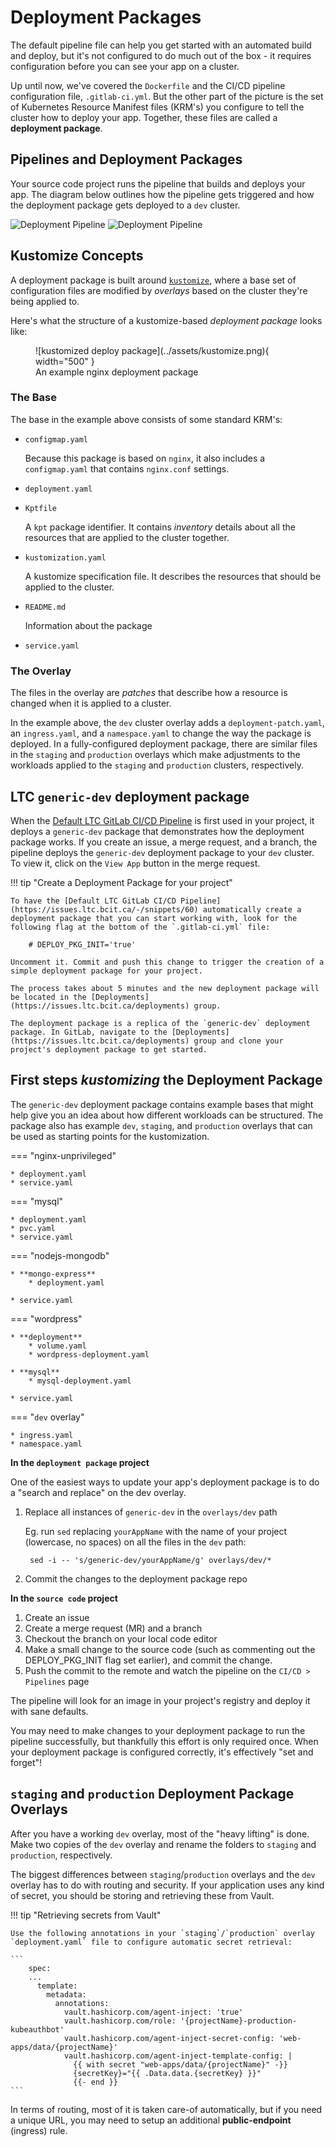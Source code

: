 # Deployment Packages

The default pipeline file can help you get started with an automated build and deploy, but it's not configured to do much out of the box - it requires configuration before you can see your app on a cluster.

Up until now, we've covered the `Dockerfile` and the CI/CD pipeline configuration file, `.gitlab-ci.yml`. But the other part of the picture is the set of Kubernetes Resource Manifest files (KRM's) you configure to tell the cluster how to deploy your app. Together, these files are called a **deployment package**.

## Pipelines and Deployment Packages

Your source code project runs the pipeline that builds and deploys your app. The diagram below outlines how the pipeline gets triggered and how the deployment package gets deployed to a `dev` cluster.

![Deployment Pipeline](../assets/deployment-package-apply.png#only-light)
![Deployment Pipeline](../assets/deployment-package-apply-dark.png#only-dark)

## Kustomize Concepts

A deployment package is built around [`kustomize`](https://kubectl.docs.kubernetes.io/), where a base set of configuration files are modified by *overlays* based on the cluster they're being applied to.

Here's what the structure of a kustomize-based *deployment package* looks like:

<!-- markdownlint-disable MD033 -->
<figure markdown>
![kustomized deploy package](../assets/kustomize.png){ width="500" }
  <figcaption>An example nginx deployment package</figcaption>
</figure>

### The Base

The base in the example above consists of some standard KRM's:

* `configmap.yaml`

    Because this package is based on `nginx`, it also includes a `configmap.yaml` that contains `nginx.conf` settings.

* `deployment.yaml`
* `Kptfile`

    A `kpt` package identifier. It contains *inventory* details about all the resources that are applied to the cluster together.

* `kustomization.yaml`

    A kustomize specification file. It describes the resources that should be applied to the cluster.

* `README.md`

    Information about the package

* `service.yaml`

### The Overlay

The files in the overlay are *patches* that describe how a resource is changed when it is applied to a cluster.

In the example above, the `dev` cluster overlay adds a `deployment-patch.yaml`, an `ingress.yaml`, and a `namespace.yaml` to change the way the package is deployed. In a fully-configured deployment package, there are similar files in the `staging` and `production` overlays which make adjustments to the workloads applied to the `staging` and `production` clusters, respectively.

## LTC `generic-dev` deployment package

When the [Default LTC GitLab CI/CD Pipeline](https://issues.ltc.bcit.ca/-/snippets/60) is first used in your project, it deploys a `generic-dev` package that demonstrates how the deployment package works. If you create an issue, a merge request, and a branch, the pipeline deploys the `generic-dev` deployment package to your `dev` cluster. To view it, click on the `View App` button in the merge request.

!!! tip "Create a Deployment Package for your project"

    To have the [Default LTC GitLab CI/CD Pipeline](https://issues.ltc.bcit.ca/-/snippets/60) automatically create a deployment package that you can start working with, look for the following flag at the bottom of the `.gitlab-ci.yml` file:
    
        # DEPLOY_PKG_INIT='true'
    
    Uncomment it. Commit and push this change to trigger the creation of a simple deployment package for your project.

    The process takes about 5 minutes and the new deployment package will be located in the [Deployments](https://issues.ltc.bcit.ca/deployments) group.

    The deployment package is a replica of the `generic-dev` deployment package. In GitLab, navigate to the [Deployments](https://issues.ltc.bcit.ca/deployments) group and clone your project's deployment package to get started.

## First steps *kustomizing* the Deployment Package

The `generic-dev` deployment package contains example bases that might help give you an idea about how different workloads can be structured. The package also has example `dev`, `staging`, and `production` overlays that can be used as starting points for the kustomization.

=== "nginx-unprivileged"

    * deployment.yaml
    * service.yaml

=== "mysql"

    * deployment.yaml
    * pvc.yaml
    * service.yaml

=== "nodejs-mongodb"

    * **mongo-express**
        * deployment.yaml

    * service.yaml

=== "wordpress"

    * **deployment**
        * volume.yaml
        * wordpress-deployment.yaml

    * **mysql**
        * mysql-deployment.yaml

    * service.yaml

=== "`dev` overlay"

    * ingress.yaml
    * namespace.yaml

**In the `deployment package` project**

One of the easiest ways to update your app's deployment package is to do a "search and replace" on the dev overlay.

1. Replace all instances of `generic-dev` in the `overlays/dev` path

    Eg. run `sed` replacing `yourAppName` with the name of your project (lowercase, no spaces) on all the files in the `dev` path:

        sed -i -- 's/generic-dev/yourAppName/g' overlays/dev/*

1. Commit the changes to the deployment package repo

**In the `source code` project**

1. Create an issue
1. Create a merge request (MR) and a branch
1. Checkout the branch on your local code editor
1. Make a small change to the source code (such as commenting out the DEPLOY_PKG_INIT flag set earlier), and commit the change.
1. Push the commit to the remote and watch the pipeline on the `CI/CD > Pipelines` page

The pipeline will look for an image in your project's registry and deploy it with sane defaults.

You may need to make changes to your deployment package to run the pipeline successfully, but thankfully this effort is only required once. When your deployment package is configured correctly, it's effectively "set and forget"!

## `staging` and `production` Deployment Package Overlays

After you have a working `dev` overlay, most of the "heavy lifting" is done. Make two copies of the `dev` overlay and rename the folders to `staging` and `production`, respectively.

The biggest differences between `staging`/`production` overlays and the `dev` overlay has to do with routing and security. If your application uses any kind of secret, you should be storing and retrieving these from Vault.

!!! tip "Retrieving secrets from Vault"

    Use the following annotations in your `staging`/`production` overlay `deployment.yaml` file to configure automatic secret retrieval:

    ```
        spec:
        ...
          template:
            metadata:
              annotations:
                vault.hashicorp.com/agent-inject: 'true'
                vault.hashicorp.com/role: '{projectName}-production-kubeauthbot'
                vault.hashicorp.com/agent-inject-secret-config: 'web-apps/data/{projectName}'
                vault.hashicorp.com/agent-inject-template-config: |
                  {{ with secret "web-apps/data/{projectName}" -}}
                  {secretKey}="{{ .Data.data.{secretKey} }}"
                  {{- end }}
    ```

In terms of routing, most of it is taken care-of automatically, but if you need a unique URL, you may need to setup an additional **public-endpoint** (ingress) rule.
